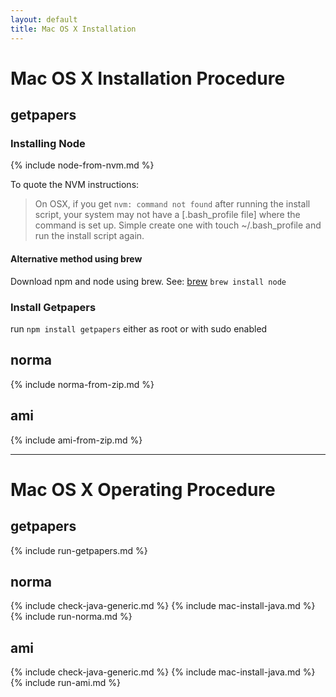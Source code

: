 ```yaml
---
layout: default
title: Mac OS X Installation
---
```

# Mac OS X Installation Procedure

## getpapers

### Installing Node

{% include node-from-nvm.md %}

To quote the NVM instructions:

> On OSX, if you get `nvm: command not found` after running the install script, your system may not have a [.bash_profile file] where the command is set up. Simple create one with touch ~/.bash_profile and run the install script again.

#### Alternative method using brew
Download npm and node using brew. See: [brew](http://brew.sh/)
    `brew install node`

### Install Getpapers

run `npm install getpapers` either as root or with sudo enabled

## norma
{% include norma-from-zip.md %}

## ami
{% include ami-from-zip.md %}

---

# Mac OS X Operating Procedure

## getpapers
{% include run-getpapers.md %}

## norma

{% include check-java-generic.md %}
{% include mac-install-java.md %}
{% include run-norma.md %}

## ami

{% include check-java-generic.md %}
{% include mac-install-java.md %}
{% include run-ami.md %}
